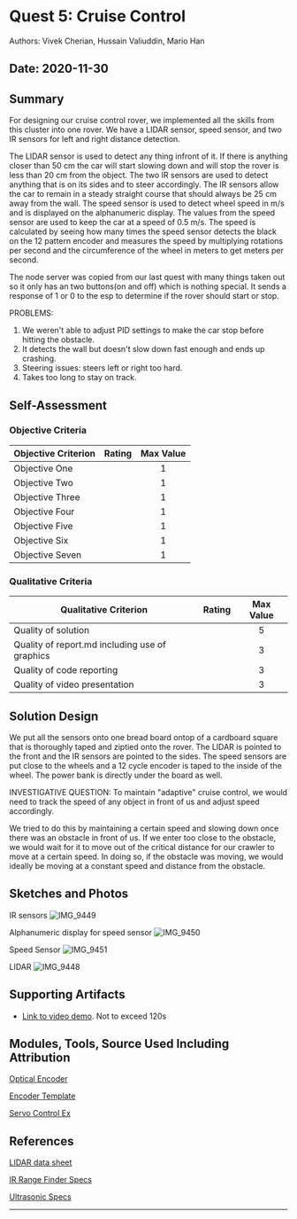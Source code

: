 # Quest 5: Cruise Control
Authors: Vivek Cherian, Hussain Valiuddin, Mario Han

Date: 2020-11-30
-----

## Summary

For designing our cruise control rover, we implemented all the skills from this cluster into one rover.
We have a LIDAR sensor, speed sensor, and two IR sensors for left and right distance detection.

The LIDAR sensor is used to detect any thing infront of it. If there is anything closer than 50 cm the car will start slowing down and will stop the rover is less than 20 cm from the object.
The two IR sensors are used to detect anything that is on its sides and to steer accordingly. The IR sensors allow the car to remain in a steady straight course that should always be 25 cm away from the wall.
The speed sensor is used to detect wheel speed in m/s and is displayed on the alphanumeric display. The values from the speed sensor are used to keep the car at a speed of 0.5 m/s. The speed is calculated by seeing how many times the speed sensor detects the black on the 12 pattern encoder and measures the speed by multiplying rotations per second and the circumference of the wheel in meters to get meters per second.

The node server was copied from our last quest with many things taken out so it only has an two buttons(on and off) which is nothing special. It sends a response of 
1 or 0 to the esp to determine if the rover should start or stop.

PROBLEMS:
1) We weren't able to adjust PID settings to make the car stop before hitting the obstacle.
2) It detects the wall but doesn't slow down fast enough and ends up crashing.
3) Steering issues: steers left or right too hard.
4) Takes too long to stay on track.

## Self-Assessment

### Objective Criteria

| Objective Criterion | Rating | Max Value  | 
|---------------------------------------------|:-----------:|:---------:|
| Objective One |  |  1     | 
| Objective Two |  |  1     | 
| Objective Three |  |  1     | 
| Objective Four |  |  1     | 
| Objective Five |  |  1     | 
| Objective Six |  |  1     | 
| Objective Seven |  |  1     | 


### Qualitative Criteria

| Qualitative Criterion | Rating | Max Value  | 
|---------------------------------------------|:-----------:|:---------:|
| Quality of solution |  |  5     | 
| Quality of report.md including use of graphics |  |  3     | 
| Quality of code reporting |  |  3     | 
| Quality of video presentation |  |  3     | 


## Solution Design

We put all the sensors onto one bread board ontop of a cardboard square that is thoroughly taped and ziptied onto the rover. 
The LIDAR is pointed to the front and the IR sensors are pointed to the sides. The speed sensors are put close to the wheels and a 12 cycle encoder is taped to the inside of the wheel. The power bank is directly under the board as well.

INVESTIGATIVE QUESTION:
To maintain "adaptive" cruise control, we would need to track the speed of any object in front of us and adjust speed accordingly.

We tried to do this by maintaining a certain speed and slowing down once there was an obstacle in front of us. If we enter too close to the obstacle, we would wait for it to move out of the critical distance for our crawler to move at a certain speed. In doing so, if the obstacle was moving, we would ideally be moving at a constant speed and distance from the obstacle.

## Sketches and Photos

IR sensors
![IMG_9449](https://user-images.githubusercontent.com/45515930/100826102-9d28d580-3427-11eb-991f-9bfe68825704.JPG)

Alphanumeric display for speed sensor
![IMG_9450](https://user-images.githubusercontent.com/45515930/100826104-9dc16c00-3427-11eb-831a-78d14effd66d.JPG)

Speed Sensor
![IMG_9451](https://user-images.githubusercontent.com/45515930/100826105-9dc16c00-3427-11eb-999b-eb0f4cdebe41.JPG)

LIDAR
![IMG_9448](https://user-images.githubusercontent.com/45515930/100826106-9e5a0280-3427-11eb-90c7-b8d153c97701.JPG)


## Supporting Artifacts
- [Link to video demo](). Not to exceed 120s


## Modules, Tools, Source Used Including Attribution

[Optical Encoder](https://learn.sparkfun.com/tutorials/qrd1114-optical-detector-hookup-guide#example-circuit)

[Encoder Template](http://whizzer.bu.edu/images/encoder.gif)

[Servo Control Ex](https://github.com/espressif/esp-idf/tree/master/examples/peripherals/mcpwm/mcpwm_servo_control)


## References

[LIDAR data sheet](https://static.garmin.com/pumac/LIDAR_Lite_v3_Operation_Manual_and_Technical_Specifications.pdf)

[IR Range Finder Specs](https://www.sparkfun.com/datasheets/Sensors/Infrared/gp2y0a02yk_e.pdf)

[Ultrasonic Specs](https://www.maxbotix.com/documents/HRLV-MaxSonar-EZ_Datasheet.pdf)

-----

